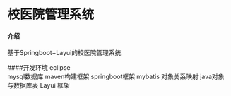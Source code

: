 # 校医院管理系统

#### 介绍
基于Springboot+Layui的校医院管理系统

####开发环境
eclipse       
mysql数据库
maven构建框架
springboot框架
mybatis  对象关系映射  java对象与数据库表
Layui 框架